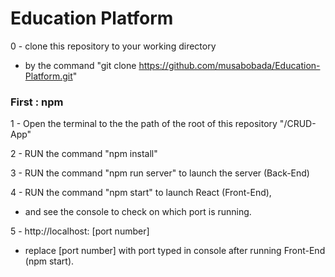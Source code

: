 # Education Platform 

0 - clone this repository to your working directory 
  - by the command "git clone https://github.com/musabobada/Education-Platform.git"
<!--
## Two method for running this file
-->
### First : npm

1 -  Open the terminal to the the path of the root of this repository "/CRUD-App"
  
2 - RUN the command "npm install"
  
3 - RUN the command "npm run server" to launch the server (Back-End)

4 - RUN the command "npm start" to launch React (Front-End),
  - and see the console to check on which port is running. 

5 - http://localhost: [port number] 
  - replace [port number] with port typed in console after running Front-End (npm start).

<!--
### Second : Docker

1 - Start the Docker app (Docker Desktop app should be installed) 
  
2 - Open the terminal to the the path of the root of this repository "/CRUD-App"
  
3 - Build the Docker image by the command "docker build -t [image name EXAMPLE: crud] [path EXAMPLE: . ]"

4 - Create Docker container by the command "docker run -t -ip 5000:5000 [image name or ID]"

- The flag "-ip" and "5000:5000" for specifying the port for the container

5 - Open http://localhost:5000" 
-->
